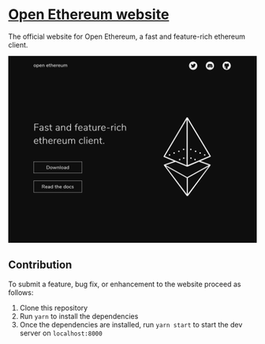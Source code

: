 # [Open Ethereum website](https://open-sesame-eth.netlify.app/)

The official website for Open Ethereum, a fast and feature-rich ethereum client.

![Open Ethereum](/static/open-ethereum-preview.png)

## Contribution

To submit a feature, bug fix, or enhancement to the website proceed as follows:

1. Clone this repository
2. Run `yarn` to install the dependencies
3. Once the dependencies are installed, run `yarn start` to start the dev server on `localhost:8000`
